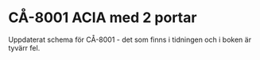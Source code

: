 # CÅ-8001 ACIA med 2 portar
Uppdaterat schema för CÅ-8001 - det som finns i tidningen och i boken är tyvärr fel.